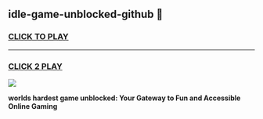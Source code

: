 
## idle-game-unblocked-github 👋
<h3>
<a href="https://premium.freeplayer.one?title=idle-game-unblocked-github&ref=14F">CLICK TO PLAY</a></h3>
<hr>

<h3>
<a href="https://premium.freeplayer.one?title=idle-game-unblocked-github&ref=14F">CLICK 2 PLAY</a>
  
</h3>

<a href="https://premium.freeplayer.one?title=idle-game-unblocked-github&ref=12F/"><img src="https://clearcache.store/games.png"></a>


**worlds hardest game unblocked: Your Gateway to Fun and Accessible Online Gaming**
